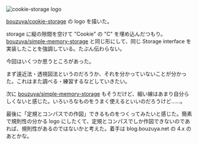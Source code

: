 ![cookie-storage logo](https://cloud.githubusercontent.com/assets/1221346/18493416/7241835c-7a4b-11e6-9f41-6b1728933246.png)

[bouzuya/cookie-storage][] の logo を描いた。

storage に縦の隙間を空けて "Cookie" の "C" を埋め込んだつもり。[bouzuya/simple-memory-storage][] と同じ形にして、同じ Storage interface を実装したことを強調している。たぶん伝わらない。

今回はいくつか思うところがあった。

まず遠近法・透視図法というのだろうか、それを分かっていないことが分かった。これはまた調べる・練習するなどしていきたい。

次に [bouzuya/simple-memory-storage][] もそうだけど、細い線はあまり自分らしくないと感じた。いろいろなものをうまく使えるといいのだろうけど……。

最後に「定規とコンパスでの作図」できるものをつくってみたいと感じた。簡素で規則性の分かる logo にしたくて、定規とコンパスでしか作図できないのであれば、規則性があるのではないかと考えた。着手は blog.bouzuya.net の 4.x のあとかな。

[bouzuya/cookie-storage]: https://github.com/bouzuya/cookie-storage
[bouzuya/simple-memory-storage]: https://github.com/bouzuya/simple-memory-storage
